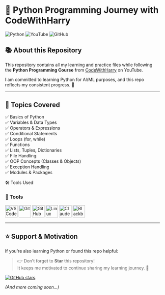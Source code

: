# 🐍 Python Programming Journey with CodeWithHarry

![Python](https://img.shields.io/badge/Python-3.x-blue?logo=python&logoColor=white)
![YouTube](https://img.shields.io/badge/Followed%20on-CodeWithHarry-red?logo=youtube)
![GitHub](https://img.shields.io/badge/Made%20by-Abdul%20Manan-181717?logo=github)

## 📚 About this Repository

This repository contains all my learning and practice files while following the **Python Programming Course** from [CodeWithHarry](https://www.youtube.com/c/CodeWithHarry) on YouTube.  

I am committed to learning Python for AI/ML purposes, and this repo reflects my consistent progress. 💪

---

## 🧠 Topics Covered

✅ Basics of Python  
✅ Variables & Data Types  
✅ Operators & Expressions  
✅ Conditional Statements  
✅ Loops (for, while)  
✅ Functions  
✅ Lists, Tuples, Dictionaries  
✅ File Handling  
✅ OOP Concepts (Classes & Objects)  
✅ Exception Handling  
✅ Modules & Packages  

🛠 Tools Used
### 🧰 Tools  
<p>
  <img src="https://cdn.jsdelivr.net/gh/devicons/devicon/icons/vscode/vscode-original.svg" width="40" alt="VS Code" />
  <img src="https://cdn.jsdelivr.net/gh/devicons/devicon/icons/git/git-original.svg" width="40" alt="Git" />
  <img src="https://img.icons8.com/?size=256&id=LoL4bFzqmAa0&format=png" width="40" alt="GitHub" />
  <img src="https://cdn.jsdelivr.net/gh/devicons/devicon/icons/linux/linux-original.svg" width="40" alt="Linux" />
  <img src="https://uxwing.com/wp-content/themes/uxwing/download/brands-and-social-media/claude-ai-icon.png" width="40" alt="Claude Ai" />
  <img src="https://img.icons8.com/?size=256&id=Uc932Kf1WRYu&format=png" width="40" alt="Blackbox Ai" />
</p>

---

## ⭐ Support & Motivation

If you're also learning Python or found this repo helpful:

> 👉 Don't forget to **Star** this repository!  
> It keeps me motivated to continue sharing my learning journey. 🌟

[![GitHub stars](https://img.shields.io/github/stars/your-AbdulManan30/Python-learning?style=social)](https://github.com/your-github-username/your-repo-name/stargazers)


_(And more coming soon...)_

